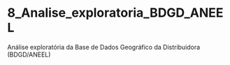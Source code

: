 # 8_Analise_exploratoria_BDGD_ANEEL
Análise exploratória da Base de Dados Geográfico da Distribuidora (BDGD/ANEEL)
